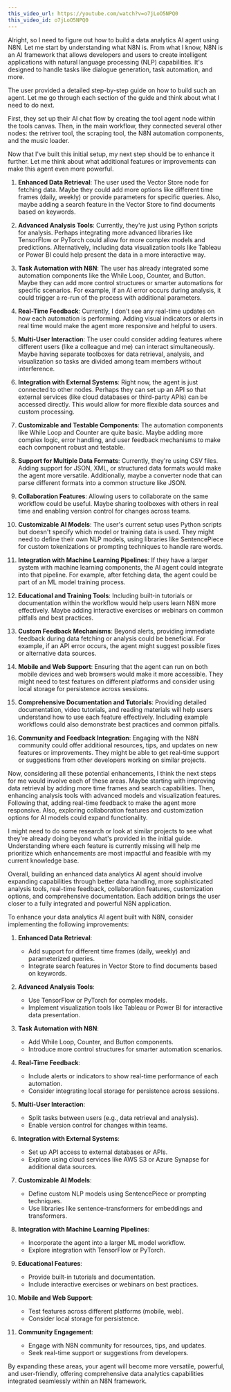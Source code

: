 ```yaml
---
this_video_url: https://youtube.com/watch?v=o7jLoO5NPQ0
this_video_id: o7jLoO5NPQ0
---
```

<think>
Alright, so I need to figure out how to build a data analytics AI agent using N8N. Let me start by understanding what N8N is. From what I know, N8N is an AI framework that allows developers and users to create intelligent applications with natural language processing (NLP) capabilities. It's designed to handle tasks like dialogue generation, task automation, and more.

The user provided a detailed step-by-step guide on how to build such an agent. Let me go through each section of the guide and think about what I need to do next. 

First, they set up their AI chat flow by creating the tool agent node within the tools canvas. Then, in the main workflow, they connected several other nodes: the retriver tool, the scraping tool, the N8N automation components, and the music loader.

Now that I've built this initial setup, my next step should be to enhance it further. Let me think about what additional features or improvements can make this agent even more powerful. 

1. **Enhanced Data Retrieval**: The user used the Vector Store node for fetching data. Maybe they could add more options like different time frames (daily, weekly) or provide parameters for specific queries. Also, maybe adding a search feature in the Vector Store to find documents based on keywords.

2. **Advanced Analysis Tools**: Currently, they're just using Python scripts for analysis. Perhaps integrating more advanced libraries like TensorFlow or PyTorch could allow for more complex models and predictions. Alternatively, including data visualization tools like Tableau or Power BI could help present the data in a more interactive way.

3. **Task Automation with N8N**: The user has already integrated some automation components like the While Loop, Counter, and Button. Maybe they can add more control structures or smarter automations for specific scenarios. For example, if an AI error occurs during analysis, it could trigger a re-run of the process with additional parameters.

4. **Real-Time Feedback**: Currently, I don't see any real-time updates on how each automation is performing. Adding visual indicators or alerts in real time would make the agent more responsive and helpful to users.

5. **Multi-User Interaction**: The user could consider adding features where different users (like a colleague and me) can interact simultaneously. Maybe having separate toolboxes for data retrieval, analysis, and visualization so tasks are divided among team members without interference.

6. **Integration with External Systems**: Right now, the agent is just connected to other nodes. Perhaps they can set up an API so that external services (like cloud databases or third-party APIs) can be accessed directly. This would allow for more flexible data sources and custom processing.

7. **Customizable and Testable Components**: The automation components like While Loop and Counter are quite basic. Maybe adding more complex logic, error handling, and user feedback mechanisms to make each component robust and testable.

8. **Support for Multiple Data Formats**: Currently, they're using CSV files. Adding support for JSON, XML, or structured data formats would make the agent more versatile. Additionally, maybe a converter node that can parse different formats into a common structure like JSON.

9. **Collaboration Features**: Allowing users to collaborate on the same workflow could be useful. Maybe sharing toolboxes with others in real time and enabling version control for changes across teams.

10. **Customizable AI Models**: The user's current setup uses Python scripts but doesn't specify which model or training data is used. They might need to define their own NLP models, using libraries like SentencePiece for custom tokenizations or prompting techniques to handle rare words.

11. **Integration with Machine Learning Pipelines**: If they have a larger system with machine learning components, the AI agent could integrate into that pipeline. For example, after fetching data, the agent could be part of an ML model training process.

12. **Educational and Training Tools**: Including built-in tutorials or documentation within the workflow would help users learn N8N more effectively. Maybe adding interactive exercises or webinars on common pitfalls and best practices.

13. **Custom Feedback Mechanisms**: Beyond alerts, providing immediate feedback during data fetching or analysis could be beneficial. For example, if an API error occurs, the agent might suggest possible fixes or alternative data sources.

14. **Mobile and Web Support**: Ensuring that the agent can run on both mobile devices and web browsers would make it more accessible. They might need to test features on different platforms and consider using local storage for persistence across sessions.

15. **Comprehensive Documentation and Tutorials**: Providing detailed documentation, video tutorials, and reading materials will help users understand how to use each feature effectively. Including example workflows could also demonstrate best practices and common pitfalls.

16. **Community and Feedback Integration**: Engaging with the N8N community could offer additional resources, tips, and updates on new features or improvements. They might be able to get real-time support or suggestions from other developers working on similar projects.

Now, considering all these potential enhancements, I think the next steps for me would involve each of these areas. Maybe starting with improving data retrieval by adding more time frames and search capabilities. Then, enhancing analysis tools with advanced models and visualization features. Following that, adding real-time feedback to make the agent more responsive. Also, exploring collaboration features and customization options for AI models could expand functionality.

I might need to do some research or look at similar projects to see what they're already doing beyond what's provided in the initial guide. Understanding where each feature is currently missing will help me prioritize which enhancements are most impactful and feasible with my current knowledge base.

Overall, building an enhanced data analytics AI agent should involve expanding capabilities through better data handling, more sophisticated analysis tools, real-time feedback, collaboration features, customization options, and comprehensive documentation. Each addition brings the user closer to a fully integrated and powerful N8N application.
</think>

To enhance your data analytics AI agent built with N8N, consider implementing the following improvements:

1. **Enhanced Data Retrieval**:
   - Add support for different time frames (daily, weekly) and parameterized queries.
   - Integrate search features in Vector Store to find documents based on keywords.

2. **Advanced Analysis Tools**:
   - Use TensorFlow or PyTorch for complex models.
   - Implement visualization tools like Tableau or Power BI for interactive data presentation.

3. **Task Automation with N8N**:
   - Add While Loop, Counter, and Button components.
   - Introduce more control structures for smarter automation scenarios.

4. **Real-Time Feedback**:
   - Include alerts or indicators to show real-time performance of each automation.
   - Consider integrating local storage for persistence across sessions.

5. **Multi-User Interaction**:
   - Split tasks between users (e.g., data retrieval and analysis).
   - Enable version control for changes within teams.

6. **Integration with External Systems**:
   - Set up API access to external databases or APIs.
   - Explore using cloud services like AWS S3 or Azure Synapse for additional data sources.

7. **Customizable AI Models**:
   - Define custom NLP models using SentencePiece or prompting techniques.
   - Use libraries like sentence-transformers for embeddings and transformers.

8. **Integration with Machine Learning Pipelines**:
   - Incorporate the agent into a larger ML model workflow.
   - Explore integration with TensorFlow or PyTorch.

9. **Educational Features**:
   - Provide built-in tutorials and documentation.
   - Include interactive exercises or webinars on best practices.

10. **Mobile and Web Support**:
    - Test features across different platforms (mobile, web).
    - Consider local storage for persistence.

11. **Community Engagement**:
    - Engage with N8N community for resources, tips, and updates.
    - Seek real-time support or suggestions from developers.

By expanding these areas, your agent will become more versatile, powerful, and user-friendly, offering comprehensive data analytics capabilities integrated seamlessly within an N8N framework.
